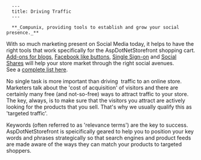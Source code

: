 
      ---
      title: Driving Traffic
      ---

      **_Compunix, providing tools to establish and grow your social presence._**   
With so much marketing present on Social Media today, it helps to have the right tools that work specifically for the AspDotNetStorefront shopping cart. [Add-ons for blogs](http://www.ecommercecartmods.com/p-85-blog-for-aspdotnetstorefront.aspx), [Facebook like buttons](http://www.ecommercecartmods.com/p-108-facebook-social-bundle.aspx), [Single Sign-on](http://www.ecommercecartmods.com/p-192-single-sign-ons-for-aspdotnetstorefront-sso.aspx) and [Social Shares](http://www.ecommercecartmods.com/p-177-social-share-bar-for-aspdotnetstorefront.aspx) will help your store market through the right social avenues.  
See a [complete list here](http://www.ecommercecartmods.com/c-17-social-networking-addons.aspx).  
  
No single task is more important than driving  traffic to an online store. Marketers talk about the 'cost of acquisition' of visitors and there are certainly many free (and not-so-free) ways to attract traffic to your store. The key, always, is to make sure that the visitors you attract are actively looking for the products that you sell. That's why we usually qualify this as 'targeted traffic'.   
  
Keywords (often referred to as 'relevance terms') are the key to success. AspDotNetStorefront is speicifically geared to help you to position your key words and phrases strategically so that search engines and product feeds are made aware of the ways they can match your products to targeted shoppers.
      
